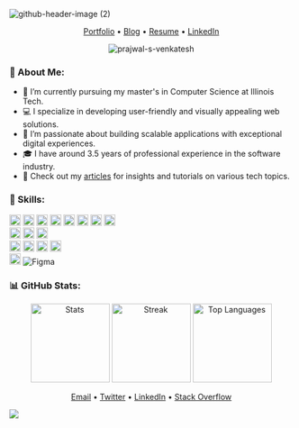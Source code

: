 ![github-header-image (2)](https://github.com/Prajwal-S-Venkatesh/Prajwal-S-Venkatesh/assets/53730619/22115b13-e63a-41dd-a455-7a3978cb0926)

<p align="center">
  <a href="https://www.prajwalsv.dev/#work">Portfolio</a> •
  <a href="https://blog.prajwalsv.dev">Blog</a> •
  <a href="https://resume.prajwalsv.dev">Resume</a> •
  <a href="https://www.linkedin.com/in/prajwal-s-venkatesh">LinkedIn</a>
</p>

<p align="center">
  <img src="https://komarev.com/ghpvc/?username=prajwal-s-venkatesh&label=Profile%20views&color=brightgreen&style=flat" alt="prajwal-s-venkatesh" />
</p>

<h3 align="left">🚀 About Me:</h3>

- 🔭 I’m currently pursuing my master's in Computer Science at Illinois Tech.
- 💻 I specialize in developing user-friendly and visually appealing web solutions.
- 🌱 I’m passionate about building scalable applications with exceptional digital experiences.
- 🎓 I have around 3.5 years of professional experience in the software industry.
- 📝 Check out my [articles](https://blog.prajwalsv.dev) for insights and tutorials on various tech topics.

<h3 align="left">💼 Skills:</h3>
<p align="left">
  <img height="20" src="https://img.shields.io/badge/C-00599C?style=flat-square&logo=c&logoColor=white" alt="C" />
  <img height="20" src="https://img.shields.io/badge/shell_script-121011?style=flat-square&logo=gnu-bash&logoColor=white" alt="Shell" />
  <img height="20" src="https://img.shields.io/badge/C%2B%2B-00599C?style=flat-square&logo=c%2B%2B&logoColor=white" alt="C++" />
  <img height="20" src="https://img.shields.io/badge/java-ED8B00?style=flat-square&logo=openjdk&logoColor=white" alt="Java" />
  <img height="20" src="https://img.shields.io/badge/javascript-%23323330.svg?style=flat-square&logo=javascript&logoColor=%23F7DF1E" alt="JavaScript" />
  <img height="20" src="https://img.shields.io/badge/typescript-%23007ACC.svg?style=flat-square&logo=typescript&logoColor=white" alt="TypeScript" />
  <img height="20" src="https://img.shields.io/badge/python-3670A0?style=flat-square&logo=python&logoColor=ffdd54" alt="Python" />
  <img height="20" src="https://img.shields.io/badge/go-%2300ADD8.svg?style=flat-square&logo=go&logoColor=white" alt="Go" />
  <br/>
  <img height="20" src="https://img.shields.io/badge/react-%2320232a.svg?style=flat-square&logo=react&logoColor=%2361DAFB" alt="ReactJS" />
  <img height="20" src="https://img.shields.io/badge/next.js-black?style=flat-square&logo=next.js&logoColor=white" alt="Next.js" />
  <img height="20" src="https://img.shields.io/badge/tailwindcss-%2338B2AC.svg?style=flat-square&logo=tailwind-css&logoColor=white" alt="Tailwind CSS" />
  <br/>
  <img height="20" src="https://img.shields.io/badge/node.js-6DA55F?style=flat-square&logo=node.js&logoColor=white" alt="Node.js" />
  <img height="20" src="https://img.shields.io/badge/GraphQL-E10098?style=flat-square&logo=graphql&logoColor=white" alt="GraphQL" />
  <img height="20" src="https://img.shields.io/badge/MongoDB-%234ea94b.svg?style=flat-square&logo=mongodb&logoColor=white" alt="MongoDB" />
  <img height="20" src="https://img.shields.io/badge/postgres-%23316192.svg?style=flat-square&logo=postgresql&logoColor=white" alt="PostgreSQL" />
  <br/>
  <img height="20" src="https://img.shields.io/badge/docker-%230db7ed.svg?style=flat-square&logo=docker&logoColor=white" alt="Docker" />
  <img src="https://img.shields.io/badge/figma-%23F24E1E.svg?style=flat-square&logo=figma&logoColor=white" alt="Figma" />
</p>

<h3 align="left">📊 GitHub Stats:</h3>
<p align="center">
  <img height="140" src="https://github-readme-stats.vercel.app/api?username=prajwal-s-venkatesh&show_icons=true&locale=en&theme=react&cache_seconds=8640" alt="Stats" />

  <img height="140" src="https://github-readme-streak-stats.herokuapp.com/?user=prajwal-s-venkatesh&theme=react&locale=en&cache_seconds=8640" alt="Streak" />

  <img height="140" src="https://github-readme-stats.vercel.app/api/top-langs/?username=prajwal-s-venkatesh&hide_progress=true&theme=react&locale=en&cache_seconds=8640" alt="Top Languages" />
</p>

<p align="center">
  <a href="mailto:contact@prajwalsv.dev">Email</a> •
  <a href="https://twitter.com/__prajwal_sv__">Twitter</a> •
  <a href="https://www.linkedin.com/in/prajwal-s-venkatesh">LinkedIn</a> •
  <a href="https://stackoverflow.com/users/12345678">Stack Overflow</a>
</p>

<!--<p align="center">
    <a href="https://github.com/prajwal-s-venkatesh/blog.prajwalsv.dev">
      <img height="120" align="center" src="https://github-readme-stats.vercel.app/api/pin/?username=prajwal-s-venkatesh&repo=blog.prajwalsv.dev&locale=en&bg_color=45,4568DC,B06AB3&title_color=fff&text_color=fff&icon_color=fff&hide_border=true&cache_seconds=0" />
    </a>
    <a href="https://github.com/prajwal-s-venkatesh/TextMemo">
      <img height="120" align="center" src="https://github-readme-stats.vercel.app/api/pin/?username=prajwal-s-venkatesh&repo=TextMemo&locale=en&bg_color=45,4568DC,B06AB3&title_color=fff&text_color=fff&icon_color=fff&hide_border=true&cache_seconds=86400" />
    </a>
    <a href="https://github.com/prajwal-s-venkatesh/record-manager-c">
      <img height="120" align="center" src="https://github-readme-stats.vercel.app/api/pin/?username=prajwal-s-venkatesh&repo=record-manager-c&locale=en&bg_color=45,4568DC,B06AB3&title_color=fff&text_color=fff&icon_color=fff&hide_border=true" />
    </a>
</p>-->


<img src="https://raw.githubusercontent.com/BEPb/BEPb/main/assets/Bottom_down.svg" >
